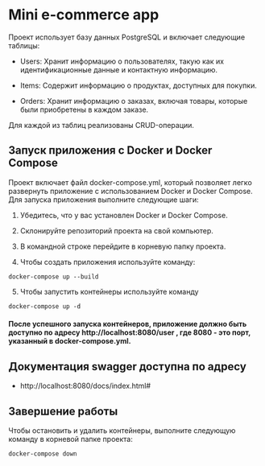 # Mini e-commerce app
Проект использует базу данных PostgreSQL и включает следующие таблицы:

- Users: Хранит информацию о пользователях, такую как их идентификационные данные и контактную информацию.

- Items: Содержит информацию о продуктах, доступных для покупки.

- Orders: Хранит информацию о заказах, включая товары, которые были приобретены в каждом заказе.

Для каждой из таблиц реализованы CRUD-операции.

## Запуск приложения с Docker и Docker Compose
Проект включает файл docker-compose.yml, который позволяет легко развернуть приложение с использованием Docker и Docker Compose. Для запуска приложения выполните следующие шаги:

1. Убедитесь, что у вас установлен Docker и Docker Compose.

2. Склонируйте репозиторий проекта на свой компьютер.

3. В командной строке перейдите в корневую папку проекта.

4. Чтобы создать приложения используйте команду: 
```
docker-compose up --build
```
5. Чтобы запустить контейнеры используйте команду

```
docker-compose up -d
```

#### После успешного запуска контейнеров, приложение должно быть доступно по адресу http://localhost:8080/user , где 8080 - это порт, указанный в docker-compose.yml.

## Документация swagger доступна по адресу 

- http://localhost:8080/docs/index.html#


## Завершение работы
Чтобы остановить и удалить контейнеры, выполните следующую команду в корневой папке проекта:

```
docker-compose down
```